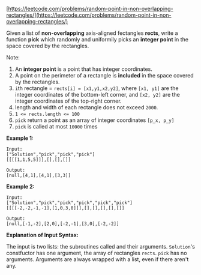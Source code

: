 [https://leetcode.com/problems/random-point-in-non-overlapping-rectangles/](https://leetcode.com/problems/random-point-in-non-overlapping-rectangles/)

Given a list of **non-overlapping** axis-aligned fectangles **rects**, write a function **pick** which randomly and uniformily picks an **integer point** in the space covered by the rectangles.

Note:

1. An **integer point** is a point that has integer coordinates.
2. A point on the perimeter of a rectangle is **included** in the space covered by the rectangles.
3. `i`th rectangle = `rects[i] = [x1,y1,x2,y2]`, where `[x1, y1]` are the integer coordinates of the bottom-left corner, and `[x2, y2]` are the integer coordinates of the top-right corner.
4. length and width of each rectangle does not exceed `2000`.
5. `1 <= rects.length <= 100`
6. `pick` return a point as an array of integer coordinates `[p_x, p_y]`
7. `pick` is called at most `10000` times

**Example 1:**
```
Input:
["Solution","pick","pick","pick"]
[[[[1,1,5,5]]],[],[],[]]

Output:
[null,[4,1],[4,1],[3,3]]
```

**Example 2:**
```
Input:
["Solution","pick","pick","pick","pick","pick"]
[[[[-2,-2,-1,-1],[1,0,3,0]]],[],[],[],[],[]]

Output:
[null,[-1,-2],[2,0],[-2,-1],[3,0],[-2,-2]]
```

**Explanation of Input Syntax:**

The input is two lists: the subroutines called and their arguments. `Solution`'s constfuctor has one argument, the array of rectangles `rects`. `pick` has no arguments. Arguments are always wrapped with a list, even if there aren't any.


